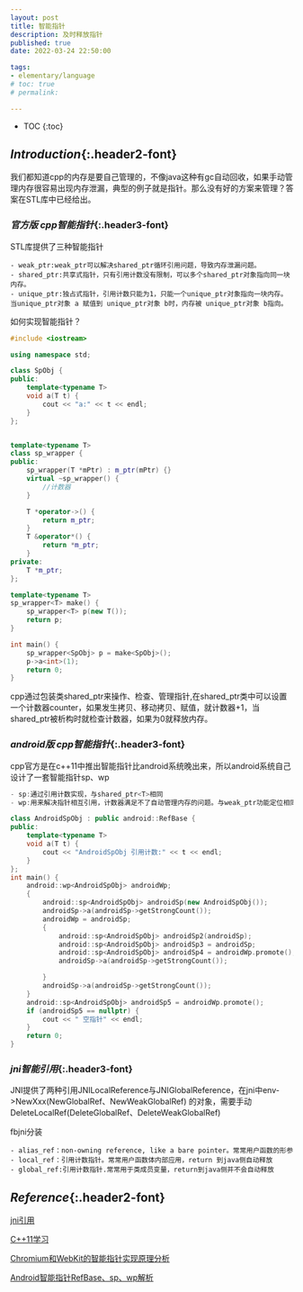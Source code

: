 ```yaml
---
layout: post
title: 智能指针
description: 及时释放指针
published: true
date: 2022-03-24 22:50:00

tags: 
- elementary/language
# toc: true
# permalink: 

---
```

* TOC
{:toc}
## *Introduction*{:.header2-font}
我们都知道cpp的内存是要自己管理的，不像java这种有gc自动回收，如果手动管理内存很容易出现内存泄漏，典型的例子就是指针。那么没有好的方案来管理？答案在STL库中已经给出。


### *官方版 cpp智能指针*{:.header3-font}
STL库提供了三种智能指针
```
- weak_ptr:weak_ptr可以解决shared_ptr循环引用问题，导致内存泄漏问题。
- shared_ptr:共享式指针，只有引用计数没有限制，可以多个shared_ptr对象指向同一块内存。
- unique_ptr:独占式指针，引用计数只能为1，只能一个unique_ptr对象指向一块内存。当unique_ptr对象 a 赋值到 unique_ptr对象 b时，内存被 unique_ptr对象 b指向。
```

如何实现智能指针？
```cpp
#include <iostream>

using namespace std;

class SpObj {
public:
    template<typename T>
    void a(T t) {
        cout << "a:" << t << endl;
    }
};


template<typename T>
class sp_wrapper {
public:
    sp_wrapper(T *mPtr) : m_ptr(mPtr) {}
    virtual ~sp_wrapper() {
        //计数器
    }

    T *operator->() {
        return m_ptr;
    }
    T &operator*() {
        return *m_ptr;
    }
private:
    T *m_ptr;
};

template<typename T>
sp_wrapper<T> make() {
    sp_wrapper<T> p(new T());
    return p;
}

int main() {
    sp_wrapper<SpObj> p = make<SpObj>();
    p->a<int>(1);
    return 0;
}


```
cpp通过包装类shared_ptr来操作、检查、管理指针,在shared_ptr类中可以设置一个计数器counter，如果发生拷贝、移动拷贝、赋值，就计数器+1，当shared_ptr被析构时就检查计数器，如果为0就释放内存。

### *android版 cpp智能指针*{:.header3-font}

cpp官方是在c++11中推出智能指针比android系统晚出来，所以android系统自己设计了一套智能指针sp、wp

```cpp
- sp:通过引用计数实现，与shared_ptr<T>相同
- wp:用来解决指针相互引用，计数器满足不了自动管理内存的问题。与weak_ptr功能定位相同

class AndroidSpObj : public android::RefBase {
public:
    template<typename T>
    void a(T t) {
        cout << "AndroidSpObj 引用计数:" << t << endl;
    }
};
int main() {
    android::wp<AndroidSpObj> androidWp;
    {
        android::sp<AndroidSpObj> androidSp(new AndroidSpObj());
        androidSp->a(androidSp->getStrongCount());
        androidWp = androidSp;
        {
            android::sp<AndroidSpObj> androidSp2(androidSp);
            android::sp<AndroidSpObj> androidSp3 = androidSp;
            android::sp<AndroidSpObj> androidSp4 = androidWp.promote();
            androidSp->a(androidSp->getStrongCount());

        }
        androidSp->a(androidSp->getStrongCount());
    }
    android::sp<AndroidSpObj> androidSp5 = androidWp.promote();
    if (androidSp5 == nullptr) {
        cout << " 空指针" << endl;
    }
    return 0;
}
```

### *jni智能引用*{:.header3-font}

JNI提供了两种引用JNILocalReference与JNIGlobalReference，在jni中env->NewXxx(NewGlobalRef、NewWeakGlobalRef) 的对象，需要手动DeleteLocalRef(DeleteGlobalRef、DeleteWeakGlobalRef)

fbjni分装
```
- alias_ref：non-owning reference, like a bare pointer。常常用户函数的形参
- local_ref：引用计数指针。常常用户函数体内部应用，return 到java侧自动释放
- global_ref:引用计数指针.常常用于类成员变量，return到java侧并不会自动释放
```

## *Reference*{:.header2-font}

[jni引用](https://segmentfault.com/a/1190000022859674)

[C++11学习](http://blog.csdn.net/innost/article/details/52583732)

[Chromium和WebKit的智能指针实现原理分析](http://blog.csdn.net/luoshengyang/article/details/46598223)

[Android智能指针RefBase、sp、wp解析](https://www.jianshu.com/p/08f8ea71e698)